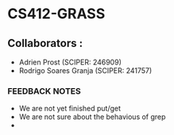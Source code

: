 # CS412-GRASS

## Collaborators :
- Adrien Prost (SCIPER: 246909)
- Rodrigo Soares Granja (SCIPER: 241757)


### FEEDBACK NOTES 

- We are not yet finished put/get
- We are not sure about the behavious of grep
- 


